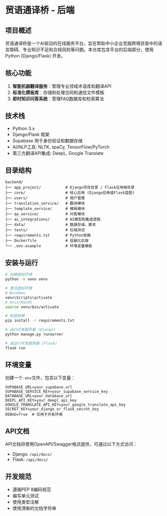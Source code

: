 # 贸语通译桥 - 后端

## 项目概述

贸语通译桥是一个AI驱动的在线服务平台，旨在帮助中小企业克服跨境贸易中的语言障碍、专业知识不足和合规风险等问题。本仓库包含平台的后端部分，使用Python (Django/Flask) 开发。

## 核心功能

1. **智能机器翻译服务**：管理专业领域术语库和翻译API
2. **标准化模板库**：存储和处理合同和通信文件模板
3. **即时知识问答系统**：管理FAQ数据库和检索算法

## 技术栈

- Python 3.x
- Django/Flask 框架
- Supabase 用于身份验证和数据存储
- AI/NLP工具: NLTK, spaCy, TensorFlow/PyTorch
- 第三方翻译API集成: DeepL, Google Translate

## 目录结构

```
backend/
├── app_project/           # Django项目目录 / Flask应用根目录
├── core/                  # 核心应用 (Django应用或Flask蓝图)
├── users/                 # 用户管理
├── translation_service/   # 翻译模块
├── template_service/      # 模板模块
├── qa_service/            # 问答模块
├── ai_integrations/       # AI模型和集成逻辑
├── data/                  # 数据存储，脚本
├── tests/                 # 后端测试
├── requirements.txt       # Python依赖
├── Dockerfile             # 容器化后端
└── .env.example           # 环境变量模板
```

## 安装与运行

```bash
# 创建虚拟环境
python -m venv venv

# 激活虚拟环境
# Windows
venv\Scripts\activate
# Unix/MacOS
source venv/bin/activate

# 安装依赖
pip install -r requirements.txt

# 运行开发服务器 (Django)
python manage.py runserver

# 或运行开发服务器 (Flask)
flask run
```

## 环境变量

创建一个`.env`文件，包含以下变量：

```
SUPABASE_URL=your_supabase_url
SUPABASE_SERVICE_KEY=your_supabase_service_key
DATABASE_URL=your_database_url
DEEPL_API_KEY=your_deepl_api_key
GOOGLE_TRANSLATE_API_KEY=your_google_translate_api_key
SECRET_KEY=your_django_or_flask_secret_key
DEBUG=True  # 仅用于开发环境
```

## API文档

API文档将使用OpenAPI/Swagger格式提供，可通过以下方式访问：

- Django: `/api/docs/`
- Flask: `/api/docs/`

## 开发规范

- 遵循PEP 8编码规范
- 编写单元测试
- 使用类型注解
- 使用清晰的文档字符串
